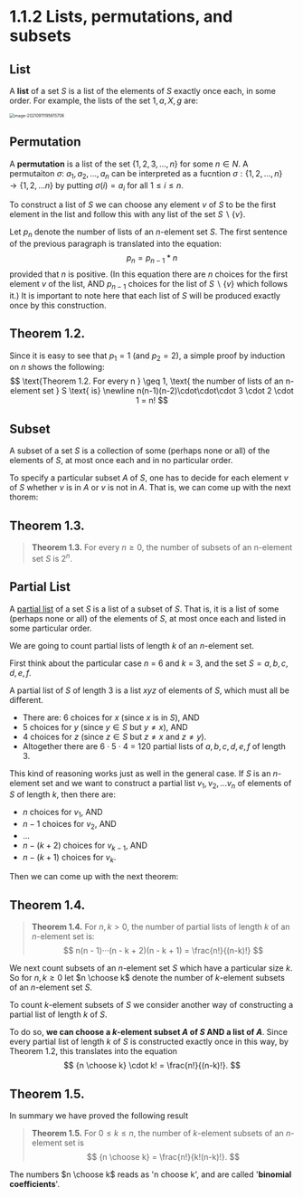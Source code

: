# 1.1.2 Lists, permutations, and subsets

## List

A **list** of a set $S$ is a list of the elements of $S$ exactly once each, in some order. For example, the lists of the set ${1, a, X, g}$ are:

<img src="C:\Users\chrisli\AppData\Roaming\Typora\typora-user-images\image-20210911195615706.png" alt="image-20210911195615706" style="zoom:50%;" />

## Permutation

A **permutation** is a list of the set $\{1, 2, 3, ..., n\}$ for some $n \in N$. A permutaiton $\sigma$: $a_1,a_2,...,a_n$ can be interpreted as a fucntion $\sigma : \{1,2,...,n\}\rightarrow \{1,2,...n\}$ by putting $\sigma(i) = a_i$ for all $1\leq i \leq n$.

To construct a list of $S$ we can choose any element $v$ of $S$ to be the first element in the list and follow this with any list of the set $S \backslash \{v\}$.

Let $p_n$ denote the number of lists of an $n$-element set $S$. The first sentence of the previous paragraph is translated into the equation:
$$
p_n = p_{n-1}*n
$$
provided that $n$ is positive. (In this equation there are $n$ choices for the first element $v$ of the list, AND $p_{n-1}$ choices for the list of $S \backslash \{v\}$ which follows it.) It is important to note here that each list of $S$ will be produced exactly once by this construction.

## Theorem 1.2.

Since it is easy to see that $p_1 = 1$ (and $p_2 = 2$), a simple proof by induction on $n$ shows the following:
$$
\text{Theorem 1.2. For every n } \geq 1, \text{ the number of lists of an n-element set } S \text{ is} \newline
n(n-1)(n-2)\cdot\cdot\cdot 3 \cdot 2 \cdot 1 = n!
$$

## Subset

A subset of a set $S$ is a collection of some (perhaps none or all) of the elements of $S$, at most once each and in no particular order.

To specify a particular subset $A$ of $S$, one has to decide for each element $v$ of $S$ whether $v$ is in $A$ or $v$ is not in $A$. That is, we can come up with the next thorem:

## Theorem 1.3.

> **Theorem 1.3.** For every $n \geq 0$, the number of subsets of an n-element set $S$ is $2^n$.

## Partial List

A <u>partial list</u> of a set $S$ is a list of a subset of $S$. That is, it is a list of some (perhaps none or all) of the elements of $S$, at most once each and listed in some particular order.

We are going to count partial lists of length $k$ of an $n$-element set.

First think about the particular case $n$ = 6 and $k$ = 3, and the set $S = {a, b, c, d, e, f}$. 

A partial list of $S$ of length 3 is a list $xyz$ of elements of $S$, which must all be different. 

* There are: 6 choices for $x$ (since $x$ is in $S$), AND 
* 5 choices for $y$ (since $y \in S$ but $y \neq x$), AND 
* 4 choices for $z$ (since $z \in S$ but $z \neq x$ and $z \neq y$). 
* Altogether there are 6 · 5 · 4 = 120 partial lists of ${a, b, c, d, e, f}$ of length 3.

This kind of reasoning works just as well in the general case. If $S$ is an $n$-element set and we want to construct a partial list $v_1,v_2,...v_n$ of elements of $S$ of length $k$, then there are:

* $n$ choices for $v_1,$ AND
* $n-1$ choices for $v_2$, AND
* ...
* $n - (k + 2)$ choices for $v_{k-1}$, AND
* $n-(k+1)$ choices for $v_k$.

Then we can come up with the next theorem:

## Theorem 1.4.

> **Theorem 1.4.** For $n, k > 0$, the number of partial lists of length $k$ of an $n$-element set is:
> $$
> n(n - 1)···(n - k + 2)(n - k + 1) = \frac{n!}{(n-k)!}
> $$
> 

We next count subsets of an $n$-element set $S$ which have a particular size $k$. So for $n, k \geq 0$ let $n \choose k$ denote the number of $k$-element subsets of an $n$-element set $S$. 

To count $k$-element subsets of $S$ we consider another way of constructing a partial list of length $k$ of $S$.

To do so, **we can choose a $k$-element subset $A$ of $S$ AND a list of $A$**. Since every partial list of length $k$ of $S$ is constructed exactly once in this way, by Theorem 1.2, this translates into the equation
$$
{n \choose k} \cdot k! = \frac{n!}{(n-k)!}.
$$
## Theorem 1.5.

In summary we have proved the following result

> **Theorem 1.5.** For $0 \leq k \leq n$, the number of $k$-element subsets of an $n$-element set is
> $$
> {n \choose k} = \frac{n!}{k!(n-k)!}.
> $$
>
> 

The numbers $n \choose k$ reads as 'n choose k', and are called '**binomial coefficients**'.

